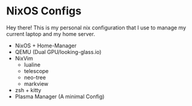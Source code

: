 # NixOS Configs

Hey there! This is my personal nix configuration that I use to manage my current laptop and my home server.

- NixOS + Home-Manager
- QEMU (Dual GPU/looking-glass.io)
- NixVim 
    - lualine
    - telescope 
    - neo-tree
    - markview 
- zsh + kitty 
- Plasma Manager (A minimal Config)


